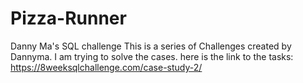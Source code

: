 # Pizza-Runner
Danny Ma's SQL challenge
This is a series of Challenges created by Dannyma. I am trying to solve the cases. here is the link to the tasks: https://8weeksqlchallenge.com/case-study-2/
